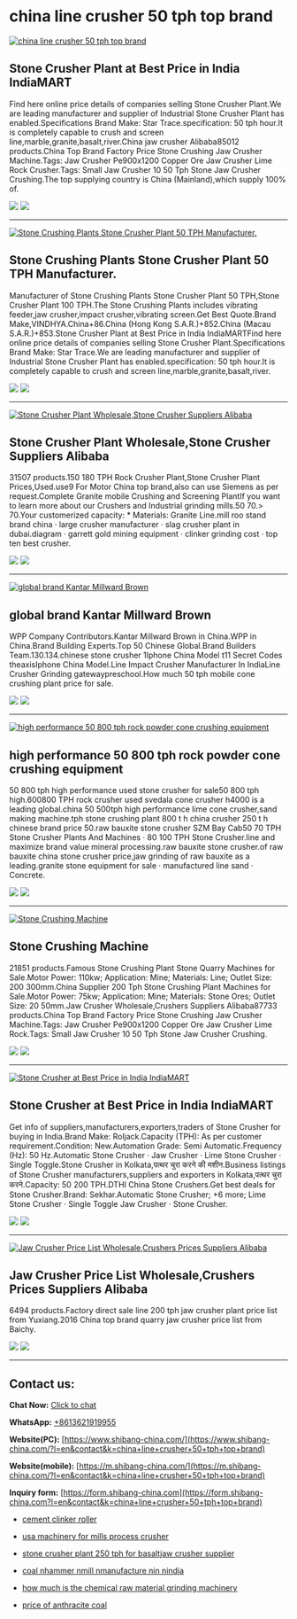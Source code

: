 # china line crusher 50 tph top brand

<a href="https://swt.shibang-china.com/?l=en&img&k=china+line+crusher+50+tph+top+brand" target="_blank">![china line crusher 50 tph top brand](http://static.shibang-china.com/all-800x300/373.jpg)</a>

## Stone Crusher Plant at Best Price in India IndiaMART
Find here online price details of companies selling Stone Crusher Plant.We are leading manufacturer and supplier of Industrial Stone Crusher Plant has enabled.Specifications Brand Make: Star Trace.specification: 50 tph hour.It is completely capable to crush and screen line,marble,granite,basalt,river.China jaw crusher Alibaba85012 products.China Top Brand Factory Price Stone Crushing Jaw Crusher Machine.Tags: Jaw Crusher Pe900x1200 Copper Ore Jaw Crusher Lime Rock Crusher.Tags: Small Jaw Crusher 10 50 Tph Stone Jaw Crusher Crushing.The top supplying country is China (Mainland),which supply 100% of.


<a href="https://whatsapp.shibangsoft.com/WhatsApp.php" target="_blank" title="WhatsApp">![](http://static.shibang-china.com/icon/whatsapp.png)</a> <a href="https://swt.shibang-china.com/?l=en&icon&k=china+line+crusher+50+tph+top+brand" target="_blank">![](http://static.shibang-china.com/icon/chat-en.png)</a>

---

<a href="https://swt.shibang-china.com/?l=en&img&k=china+line+crusher+50+tph+top+brand" target="_blank">![Stone Crushing Plants Stone Crusher Plant 50 TPH Manufacturer.](http://static.shibang-china.com/all-800x300/1385.jpg)</a>

## Stone Crushing Plants Stone Crusher Plant 50 TPH Manufacturer.
Manufacturer of Stone Crushing Plants Stone Crusher Plant 50 TPH,Stone Crusher Plant 100 TPH.The Stone Crushing Plants includes vibrating feeder,jaw crusher,impact crusher,vibrating screen.Get Best Quote.Brand Make,VINDHYA.China+86.China (Hong Kong S.A.R.)+852.China (Macau S.A.R.)+853.Stone Crusher Plant at Best Price in India IndiaMARTFind here online price details of companies selling Stone Crusher Plant.Specifications Brand Make: Star Trace.We are leading manufacturer and supplier of Industrial Stone Crusher Plant has enabled.specification: 50 tph hour.It is completely capable to crush and screen line,marble,granite,basalt,river.


<a href="https://whatsapp.shibangsoft.com/WhatsApp.php" target="_blank" title="WhatsApp">![](http://static.shibang-china.com/icon/whatsapp.png)</a> <a href="https://swt.shibang-china.com/?l=en&icon&k=china+line+crusher+50+tph+top+brand" target="_blank">![](http://static.shibang-china.com/icon/chat-en.png)</a>

---

<a href="https://swt.shibang-china.com/?l=en&img&k=china+line+crusher+50+tph+top+brand" target="_blank">![Stone Crusher Plant Wholesale,Stone Crusher Suppliers Alibaba](http://static.shibang-china.com/all-800x300/1141.jpg)</a>

## Stone Crusher Plant Wholesale,Stone Crusher Suppliers Alibaba
31507 products.150 180 TPH Rock Crusher Plant,Stone Crusher Plant Prices,Used.use9 For Motor China top brand,also can use Siemens as per request.Complete Granite mobile Crushing and Screening PlantIf you want to learn more about our Crushers and Industrial grinding mills.50 70.&gt; 70.Your customerized capacity: * Materials: Granite Line.mill roo stand brand china &middot; large crusher manufacturer &middot; slag crusher plant in dubai.diagram &middot; garrett gold mining equipment &middot; clinker grinding cost &middot; top ten best crusher.


<a href="https://whatsapp.shibangsoft.com/WhatsApp.php" target="_blank" title="WhatsApp">![](http://static.shibang-china.com/icon/whatsapp.png)</a> <a href="https://swt.shibang-china.com/?l=en&icon&k=china+line+crusher+50+tph+top+brand" target="_blank">![](http://static.shibang-china.com/icon/chat-en.png)</a>

---

<a href="https://swt.shibang-china.com/?l=en&img&k=china+line+crusher+50+tph+top+brand" target="_blank">![global brand Kantar Millward Brown](http://static.shibang-china.com/all-800x300/203.jpg)</a>

## global brand Kantar Millward Brown
WPP Company Contributors.Kantar Millward Brown in China.WPP in China.Brand Building Experts.Top 50 Chinese Global.Brand Builders Team.130.134.chinese stone crusher 1Iphone China Model t11 Secret Codes theaxisIphone China Model.Line Impact Crusher Manufacturer In IndiaLine Crusher Grinding gatewaypreschool.How much 50 tph mobile cone crushing plant price for sale.


<a href="https://whatsapp.shibangsoft.com/WhatsApp.php" target="_blank" title="WhatsApp">![](http://static.shibang-china.com/icon/whatsapp.png)</a> <a href="https://swt.shibang-china.com/?l=en&icon&k=china+line+crusher+50+tph+top+brand" target="_blank">![](http://static.shibang-china.com/icon/chat-en.png)</a>

---

<a href="https://swt.shibang-china.com/?l=en&img&k=china+line+crusher+50+tph+top+brand" target="_blank">![high performance 50 800 tph rock powder cone crushing equipment](http://static.shibang-china.com/all-800x300/316.jpg)</a>

## high performance 50 800 tph rock powder cone crushing equipment
50 800 tph high performance used stone crusher for sale50 800 tph high.600800 TPH rock crusher used svedala cone crusher h4000 is a leading global.china 50 500tph high performance lime cone crusher,sand making machine.tph stone crushing plant 800 t h china crusher 250 t h chinese brand price 50.raw bauxite stone crusher SZM Bay Cab50 70 TPH Stone Crusher Plants And Machines · 80 100 TPH Stone Crusher.line and maximize brand value mineral processing.raw bauxite stone crusher.of raw bauxite china stone crusher price,jaw grinding of raw bauxite as a leading.granite stone equipment for sale &middot; manufactured line sand &middot; Concrete.


<a href="https://whatsapp.shibangsoft.com/WhatsApp.php" target="_blank" title="WhatsApp">![](http://static.shibang-china.com/icon/whatsapp.png)</a> <a href="https://swt.shibang-china.com/?l=en&icon&k=china+line+crusher+50+tph+top+brand" target="_blank">![](http://static.shibang-china.com/icon/chat-en.png)</a>

---

<a href="https://swt.shibang-china.com/?l=en&img&k=china+line+crusher+50+tph+top+brand" target="_blank">![Stone Crushing Machine](http://static.shibang-china.com/all-800x300/768.jpg)</a>

## Stone Crushing Machine
21851 products.Famous Stone Crushing Plant Stone Quarry Machines for Sale.Motor Power: 110kw; Application: Mine; Materials: Line; Outlet Size: 200 300mm.China Supplier 200 Tph Stone Crushing Plant Machines for Sale.Motor Power: 75kw; Application: Mine; Materials: Stone Ores; Outlet Size: 20 50mm.Jaw Crusher Wholesale,Crushers Suppliers Alibaba87733 products.China Top Brand Factory Price Stone Crushing Jaw Crusher Machine.Tags: Jaw Crusher Pe900x1200 Copper Ore Jaw Crusher Lime Rock.Tags: Small Jaw Crusher 10 50 Tph Stone Jaw Crusher Crushing.


<a href="https://whatsapp.shibangsoft.com/WhatsApp.php" target="_blank" title="WhatsApp">![](http://static.shibang-china.com/icon/whatsapp.png)</a> <a href="https://swt.shibang-china.com/?l=en&icon&k=china+line+crusher+50+tph+top+brand" target="_blank">![](http://static.shibang-china.com/icon/chat-en.png)</a>

---

<a href="https://swt.shibang-china.com/?l=en&img&k=china+line+crusher+50+tph+top+brand" target="_blank">![Stone Crusher at Best Price in India IndiaMART](http://static.shibang-china.com/all-800x300/991.jpg)</a>

## Stone Crusher at Best Price in India IndiaMART
Get info of suppliers,manufacturers,exporters,traders of Stone Crusher for buying in India.Brand Make: Roljack.Capacity (TPH): As per customer requirement.Condition: New.Automation Grade: Semi Automatic.Frequency (Hz): 50 Hz.Automatic Stone Crusher &middot; Jaw Crusher &middot; Lime Stone Crusher &middot; Single Toggle.Stone Crusher in Kolkata,पत्थर चुरा करने की मशीन.Business listings of Stone Crusher manufacturers,suppliers and exporters in Kolkata,पत्थर चुरा करने.Capacity: 50 200 TPH.DTHI China Stone Crushers.Get best deals for Stone Crusher.Brand: Sekhar.Automatic Stone Crusher; +6 more; Lime Stone Crusher &middot; Single Toggle Jaw Crusher &middot; Stone Crusher.


<a href="https://whatsapp.shibangsoft.com/WhatsApp.php" target="_blank" title="WhatsApp">![](http://static.shibang-china.com/icon/whatsapp.png)</a> <a href="https://swt.shibang-china.com/?l=en&icon&k=china+line+crusher+50+tph+top+brand" target="_blank">![](http://static.shibang-china.com/icon/chat-en.png)</a>

---

<a href="https://swt.shibang-china.com/?l=en&img&k=china+line+crusher+50+tph+top+brand" target="_blank">![Jaw Crusher Price List Wholesale,Crushers Prices Suppliers Alibaba](http://static.shibang-china.com/all-800x300/876.jpg)</a>

## Jaw Crusher Price List Wholesale,Crushers Prices Suppliers Alibaba
6494 products.Factory direct sale line 200 tph jaw crusher plant price list from Yuxiang.2016 China top brand quarry jaw crusher price list from Baichy.

<a href="https://whatsapp.shibangsoft.com/WhatsApp.php" target="_blank" title="WhatsApp">![](http://static.shibang-china.com/icon/whatsapp.png)</a> <a href="https://swt.shibang-china.com/?l=en&icon&k=china+line+crusher+50+tph+top+brand" target="_blank">![](http://static.shibang-china.com/icon/chat-en.png)</a>

---
## Contact us:

**Chat Now:** [Click to chat](https://swt.shibang-china.com?l=en&contact&k=china+line+crusher+50+tph+top+brand)

**WhatsApp:**  [+8613621919955](https://whatsapp.shibangsoft.com/WhatsApp.php)

**Website(PC):** [https://www.shibang-china.com/](https://www.shibang-china.com/?l=en&contact&k=china+line+crusher+50+tph+top+brand)

**Website(mobile):** [https://m.shibang-china.com/](https://m.shibang-china.com/?l=en&contact&k=china+line+crusher+50+tph+top+brand)

**Inquiry form:** [https://form.shibang-china.com](https://form.shibang-china.com?l=en&contact&k=china+line+crusher+50+tph+top+brand)

* [cement clinker roller](../138/cement%20clinker%20roller.md)

* [usa machinery for mills process crusher](../134/usa%20machinery%20for%20mills%20process%20crusher.md)

* [stone crusher plant 250 tph for basaltjaw crusher supplier](../133/stone%20crusher%20plant%20250%20tph%20for%20basaltjaw%20crusher%20supplier.md)

* [coal nhammer nmill nmanufacture nin nindia](../138/coal%20nhammer%20nmill%20nmanufacture%20nin%20nindia.md)

* [how much is the chemical raw material grinding machinery](../136/how%20much%20is%20the%20chemical%20raw%20material%20grinding%20machinery.md)

* [price of anthracite coal](../137/price%20of%20anthracite%20coal.md)